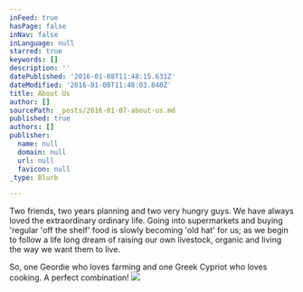 ```yaml
---
inFeed: true
hasPage: false
inNav: false
inLanguage: null
starred: true
keywords: []
description: ''
datePublished: '2016-01-08T11:48:15.631Z'
dateModified: '2016-01-08T11:48:03.840Z'
title: About Us
author: []
sourcePath: _posts/2016-01-07-about-us.md
published: true
authors: []
publisher:
  name: null
  domain: null
  url: null
  favicon: null
_type: Blurb

---
```

Two friends, two years planning and two very hungry guys. We have always loved the extraordinary ordinary life. Going into supermarkets and buying 'regular 'off the shelf' food is slowly becoming 'old hat' for us; as we begin to follow a life long dream of raising our own livestock, organic and living the way we want them to live.

So, one Geordie who loves farming and one Greek Cypriot who loves cooking. A perfect combination!
![](https://the-grid-user-content.s3-us-west-2.amazonaws.com/88a2b86b-8205-4843-a722-7280ca8e2e3a.jpg)